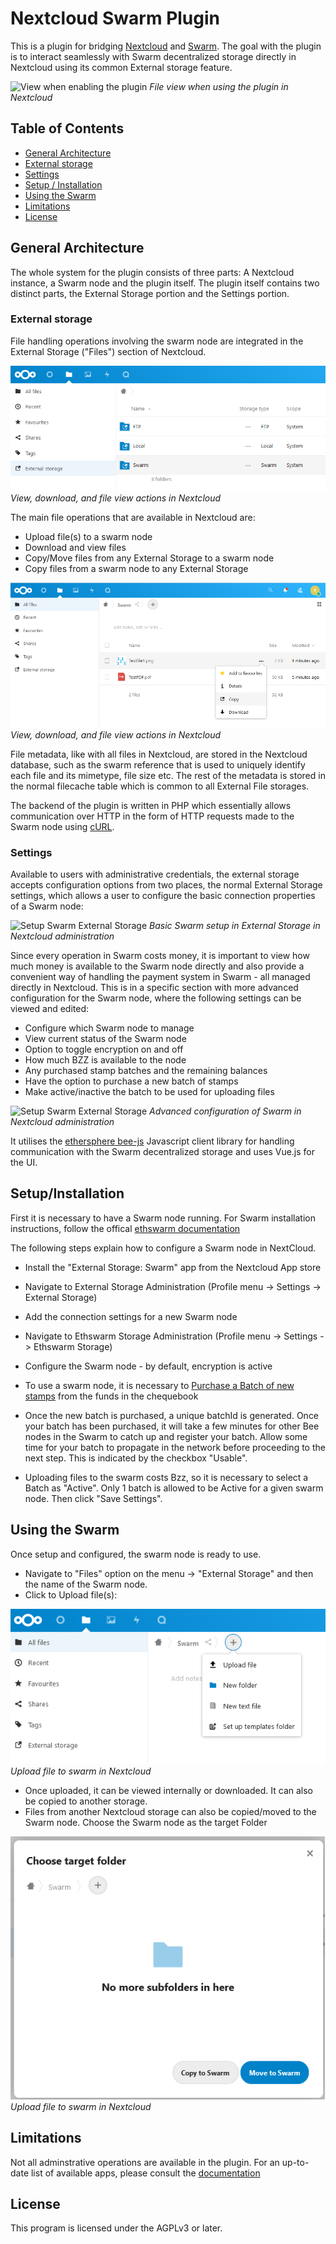 # Nextcloud Swarm Plugin

This is a plugin for bridging [Nextcloud](https://nextcloud.com) and [Swarm](https://www.ethswarm.org/).
The goal with the plugin is to interact seamlessly with Swarm decentralized storage directly in Nextcloud using its common External storage feature.

<img width="1045" alt="View when enabling the plugin" src="https://user-images.githubusercontent.com/3958329/136574298-d87d320f-b3c3-46e8-95f0-2a17974d48f7.png">
<em>File view when using the plugin in Nextcloud</em>

## Table of Contents

- [General Architecture](##general-architecture)
- [External storage](###external-storage)
- [Settings](###settings)
- [Setup / Installation](##setup/installation)
- [Using the Swarm](##using-the-swarm)
- [Limitations](##limitations)
- [License](##license)

## General Architecture

The whole system for the plugin consists of three parts: A Nextcloud instance, a Swarm node and the plugin itself.
The plugin itself contains two distinct parts, the External Storage portion and the Settings portion.

### External storage

File handling operations involving the swarm node are integrated in the External Storage ("Files") section of Nextcloud.

<img alt="View file and action menu" src="/assets/images/swarm_Files.png">
<em>View, download, and file view actions in Nextcloud</em>

The main file operations that are available in Nextcloud are:

- Upload file(s) to a swarm node
- Download and view files
- Copy/Move files from any External Storage to a swarm node
- Copy files from a swarm node to any External Storage


<img alt="View file and action menu" src="/assets/images/swarm_Files_ViewFile.png">
<em>View, download, and file view actions in Nextcloud</em>

File metadata, like with all files in Nextcloud, are stored in the Nextcloud database, such as the swarm reference that is used to uniquely identify each file and its mimetype, file size etc. The rest of the metadata is stored in the normal filecache table which is common to all External File storages.

The backend of the plugin is written in PHP which essentially allows communication over HTTP in the form of HTTP requests made to the Swarm node using [cURL](https://github.com/curl/curl).

### Settings

Available to users with administrative credentials, the external storage accepts configuration options from two places, the normal External Storage settings, which allows a user to configure the basic connection properties of a Swarm node:

<img alt="Setup Swarm External Storage" src="/assets/images/swarm_Setup_ExtStorage">
<em>Basic Swarm setup in External Storage in Nextcloud administration</em>

Since every operation in Swarm costs money, it is important to view how much money is available to the Swarm node directly and also provide a convenient way of handling the payment system in Swarm - all managed directly in Nextcloud. This is in a specific section with more advanced configuration for the Swarm node, where the following settings can be viewed and edited:

- Configure which Swarm node to manage
- View current status of the Swarm node
- Option to toggle encryption on and off
- How much BZZ is available to the node
- Any purchased stamp batches and the remaining balances
- Have the option to purchase a new batch of stamps
- Make active/inactive the batch to be used for uploading files

<img alt="Setup Swarm External Storage" src="/assets/images/swarm_Setup_Ethswarm_buyStamp1">
<em>Advanced configuration of Swarm in Nextcloud administration</em>

It utilises the [ethersphere bee-js](https://github.com/ethersphere/bee-js) Javascript client library for handling communication with the Swarm decentralized storage and uses Vue.js for the UI.

## Setup/Installation

First it is necessary to have a Swarm node running.
For Swarm installation instructions, follow the offical [ethswarm documentation](https://www.ethswarm.org/build#run)

The following steps explain how to configure a Swarm node in NextCloud.

- Install the "External Storage: Swarm" app from the Nextcloud App store
- Navigate to External Storage Administration (Profile menu -> Settings -> External Storage)
- Add the connection settings for a new Swarm node
- Navigate to Ethswarm Storage Administration (Profile menu -> Settings -> Ethswarm Storage)
- Configure the Swarm node - by default, encryption is active
- To use a swarm node, it is necessary to [Purchase a Batch of new stamps](https://docs.ethswarm.org/docs/access-the-swarm/keep-your-data-alive) from the funds in the chequebook

- Once the new batch is purchased, a unique batchId is generated. Once your batch has been purchased, it will take a few minutes for other Bee nodes in the Swarm to catch up and register your batch. Allow some time for your batch to propagate in the network before proceeding to the next step. This is indicated by the checkbox "Usable".
- Uploading files to the swarm costs Bzz, so it is necessary to select a Batch as "Active". Only 1 batch is allowed to be Active for a given swarm node. Then click "Save Settings".

## Using the Swarm

Once setup and configured, the swarm node is ready to use.
- Navigate to "Files" option on the menu -> "External Storage" and then the name of the Swarm node.
- Click to Upload file(s):

<img alt="Upload file" src="/assets/images/swarm_Files_UploadFile.png">
<em>Upload file to swarm in Nextcloud</em>

- Once uploaded, it can be viewed internally or downloaded. It can also be copied to another storage.
- Files from another Nextcloud storage can also be copied/moved to the Swarm node. Choose the Swarm node as the target Folder

<img alt="Upload file" src="/assets/images/swarm_CopyMove.png">
<em>Upload file to swarm in Nextcloud</em>

## Limitations

Not all adminstrative operations are available in the plugin. For an up-to-date list of available apps, please consult the [documentation](https://www.ethswarm.org/build#run)

## License

This program is licensed under the AGPLv3 or later.
